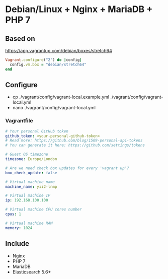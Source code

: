 # Debian/Linux + Nginx + MariaDB + PHP 7

## Based on

https://app.vagrantup.com/debian/boxes/stretch64
```ruby
Vagrant.configure("2") do |config|
  config.vm.box = "debian/stretch64"
end
```

## Configure
* cp ./vagrant/config/vagrant-local.example.yml ./vagrant/config/vagrant-local.yml
* nano ./vagrant/config/vagrant-local.yml

### Vagrantfile
```yaml
# Your personal GitHub token
github_token: <your-personal-github-token>
# Read more: https://github.com/blog/1509-personal-api-tokens
# You can generate it here: https://github.com/settings/tokens

# Guest OS timezone
timezone: Europe/London

# Are we need check box updates for every 'vagrant up'?
box_check_update: false

# Virtual machine name
machine_name: yii2-lnmp

# Virtual machine IP
ip: 192.168.100.100

# Virtual machine CPU cores number
cpus: 1

# Virtual machine RAM
memory: 1024
```

## Include

* Nginx
* PHP 7
* MariaDB
* Elasticsearch 5.6+
